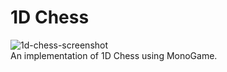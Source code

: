 # 1D Chess
![1d-chess-screenshot](https://github.com/user-attachments/assets/e0242413-2bc3-4ecd-92a2-4a06aa001e6e)   
An implementation of 1D Chess using MonoGame.
